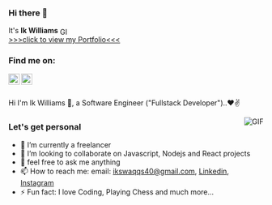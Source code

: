 ### Hi there 👋 
It's <strong>Ik Williams</strong>  <img align="center" width="15px" alt="GIF" src="https://media.giphy.com/media/3d4RmvOnRoYrnRBcFS/giphy.gif" /> 
<br />
<a href="https://portfolio-ikswaqqs40.vercel.app/">>>>click to view my Portfolio<<< </a>
<br />
### Find me on:
<a href="https://www.linkedin.com/in/ik-williams-7b646912b/">
<img align="left" alt="Ik Williams" width="22px" src="https://cdn.jsdelivr.net/npm/simple-icons@v3/icons/linkedin.svg" />
</a>
<a href="https://www.instagram.com/__ikwilliams/">
<img align="left" alt="Ik Williams" width="22px" src="https://cdn.jsdelivr.net/npm/simple-icons@v3/icons/instagram.svg" />
</a>

<br />
<br />

Hi I'm Ik Williams 🙌, a Software Engineer ("Fullstack Developer")..❤✌


<img align="right" alt="GIF" src="https://media.giphy.com/media/RbDKaczqWovIugyJmW/giphy.gif" />

### Let's get personal

- 🔭 I’m currently a freelancer
- 👯 I’m looking to collaborate on Javascript, Nodejs and React projects
- 💬 feel free to ask me anything
- 📫 How to reach me: email: ikswaqqs40@gmail.com, [Linkedin](https://www.linkedin.com/in/ik-williams-7b646912b/), [Instagram](https://www.instagram.com/__ikwilliams/)
- ⚡ Fun fact: I love Coding, Playing Chess and much more...
